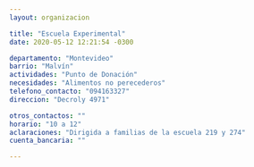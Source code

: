 ```yaml
---
layout: organizacion

title: "Escuela Experimental"
date: 2020-05-12 12:21:54 -0300

departamento: "Montevideo"
barrio: "Malvín"
actividades: "Punto de Donación"
necesidades: "Alimentos no perecederos"
telefono_contacto: "094163327"
direccion: "Decroly 4971"

otros_contactos: ""
horario: "10 a 12"
aclaraciones: "Dirigida a familias de la escuela 219 y 274"
cuenta_bancaria: ""

---
```

